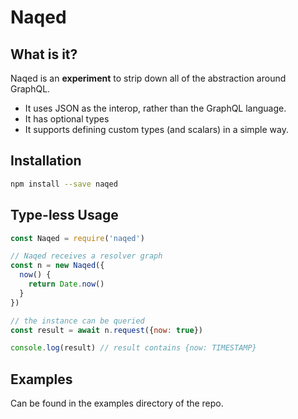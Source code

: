 # Naqed

## What is it?

Naqed is an **experiment** to strip down all of the abstraction around GraphQL. 

* It uses JSON as the interop, rather than the GraphQL language. 
* It has optional types
* It supports defining custom types (and scalars) in a simple way.

## Installation

```bash
npm install --save naqed
```

## Type-less Usage

```js
const Naqed = require('naqed')

// Naqed receives a resolver graph
const n = new Naqed({
  now() {
    return Date.now()
  }
})

// the instance can be queried
const result = await n.request({now: true})

console.log(result) // result contains {now: TIMESTAMP}
```

## Examples

Can be found in the examples directory of the repo.

